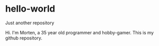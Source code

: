 # hello-world
Just another repository

Hi. I'm Morten, a 35 year old programmer and hobby-gamer. This is my github repository.
